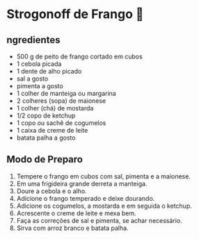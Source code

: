 # Strogonoff de Frango :chicken:

## ngredientes

- 500 g de peito de frango cortado em cubos
- 1 cebola picada
- 1 dente de alho picado
- sal a gosto
- pimenta a gosto
- 1 colher de manteiga ou margarina
- 2 colheres (sopa) de maionese
- 1 colher (chá) de mostarda
- 1/2 copo de ketchup
- 1 copo ou sachê de cogumelos
- 1 caixa de creme de leite
- batata palha a gosto

## Modo de Preparo

1. Tempere o frango em cubos com sal, pimenta e a maionese.
2. Em uma frigideira grande derreta a manteiga.
3. Doure a cebola e o alho.
4. Adicione o frango temperado e deixe dourando.
5. Adicione os cogumelos, a mostarda e em seguida o ketchup.
6. Acrescente o creme de leite e mexa bem.
7. Faça as correções de sal e pimenta, se achar necessário.
8. Sirva com arroz branco e batata palha.

